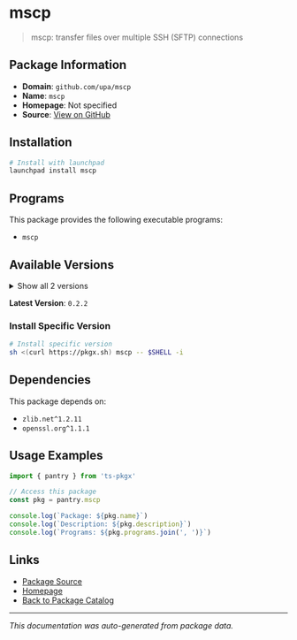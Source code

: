 # mscp

> mscp: transfer files over multiple SSH (SFTP) connections

## Package Information

- **Domain**: `github.com/upa/mscp`
- **Name**: `mscp`
- **Homepage**: Not specified
- **Source**: [View on GitHub](https://github.com/pkgxdev/pantry/tree/main/projects/github.com/upa/mscp/package.yml)

## Installation

```bash
# Install with launchpad
launchpad install mscp
```

## Programs

This package provides the following executable programs:

- `mscp`

## Available Versions

<details>
<summary>Show all 2 versions</summary>

- `0.2.2`, `0.2.1`

</details>

**Latest Version**: `0.2.2`

### Install Specific Version

```bash
# Install specific version
sh <(curl https://pkgx.sh) mscp -- $SHELL -i
```

## Dependencies

This package depends on:

- `zlib.net^1.2.11`
- `openssl.org^1.1.1`

## Usage Examples

```typescript
import { pantry } from 'ts-pkgx'

// Access this package
const pkg = pantry.mscp

console.log(`Package: ${pkg.name}`)
console.log(`Description: ${pkg.description}`)
console.log(`Programs: ${pkg.programs.join(', ')}`)
```

## Links

- [Package Source](https://github.com/pkgxdev/pantry/tree/main/projects/github.com/upa/mscp/package.yml)
- [Homepage](#)
- [Back to Package Catalog](../../package-catalog.md)

---

*This documentation was auto-generated from package data.*
